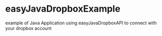 easyJavaDropboxExample
======================

example of Java Application using easyJavaDropboxAPI to connect with your dropbox account
